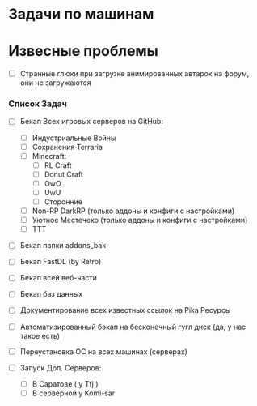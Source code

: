 # Задачи по машинам

# Извесные проблемы 

- [ ] Странные глюки при загрузке анимированных автарок на форум, они не загружаются 

### Список Задач

- [ ] Бекап Всех игровых серверов на GitHub:
  - [ ] Индустриальные Войны
  - [ ] Сохранения Terraria
  - [ ] Minecraft:
    - [ ] RL Craft
    - [ ] Donut Craft
    - [ ] OwO
    - [ ] UwU
    - [ ] Сторонние
  - [ ] Non-RP DarkRP (только аддоны и конфиги с настройками)
  - [ ] Уютное Местечеко (только аддоны и конфиги с настройками)
  - [ ] TTT

- [ ] Бекап папки addons_bak
- [ ] Бекап FastDL (by Retro)

- [ ] Бекап всей веб-части
- [ ] Бекап баз данных
- [ ] Документирование всех известных ссылок на Pika Ресурсы

- [ ] Автоматизированный бэкап на бесконечный гугл диск (да, у нас такое есть)

- [ ] Переустановка ОС на всех машинах (серверах)

- [ ] Запуск Доп. Серверов:
  - [ ] В Саратове ( у Tfj ) 
  - [ ] В серверной у Komi-sar
